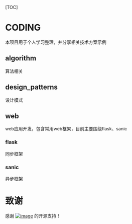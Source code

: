 [TOC]

# CODING

本项目用于个人学习整理，并分享相关技术方案示例

## algorithm

算法相关

## design_patterns

设计模式

## web

web应用开发，包含常用web框架，目前主要围绕flask、sanic

### flask

同步框架

### sanic

异步框架
# 致谢


感谢  [![image](https://github.com/yodew/coding/assets/28642925/8c29e287-4938-4350-afb2-089f334fe695)](https://www.jetbrains.com/?from=coding)   的开源支持！

